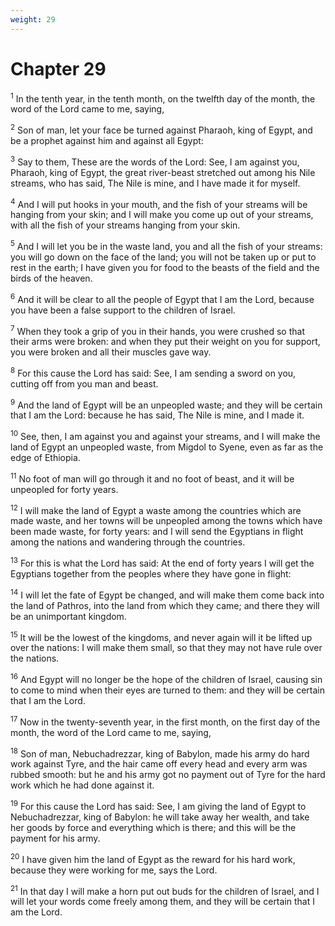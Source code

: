 ```yaml
---
weight: 29
---
```


# Chapter 29

<sup>1</sup> In the tenth year, in the tenth month, on the twelfth day of the month, the word of the Lord came to me, saying, 

<sup>2</sup> Son of man, let your face be turned against Pharaoh, king of Egypt, and be a prophet against him and against all Egypt: 

<sup>3</sup> Say to them, These are the words of the Lord: See, I am against you, Pharaoh, king of Egypt, the great river-beast stretched out among his Nile streams, who has said, The Nile is mine, and I have made it for myself. 

<sup>4</sup> And I will put hooks in your mouth, and the fish of your streams will be hanging from your skin; and I will make you come up out of your streams, with all the fish of your streams hanging from your skin. 

<sup>5</sup> And I will let you be in the waste land, you and all the fish of your streams: you will go down on the face of the land; you will not be taken up or put to rest in the earth; I have given you for food to the beasts of the field and the birds of the heaven. 

<sup>6</sup> And it will be clear to all the people of Egypt that I am the Lord, because you have been a false support to the children of Israel. 

<sup>7</sup> When they took a grip of you in their hands, you were crushed so that their arms were broken: and when they put their weight on you for support, you were broken and all their muscles gave way. 

<sup>8</sup> For this cause the Lord has said: See, I am sending a sword on you, cutting off from you man and beast. 

<sup>9</sup> And the land of Egypt will be an unpeopled waste; and they will be certain that I am the Lord: because he has said, The Nile is mine, and I made it. 

<sup>10</sup> See, then, I am against you and against your streams, and I will make the land of Egypt an unpeopled waste, from Migdol to Syene, even as far as the edge of Ethiopia. 

<sup>11</sup> No foot of man will go through it and no foot of beast, and it will be unpeopled for forty years. 

<sup>12</sup> I will make the land of Egypt a waste among the countries which are made waste, and her towns will be unpeopled among the towns which have been made waste, for forty years: and I will send the Egyptians in flight among the nations and wandering through the countries. 

<sup>13</sup> For this is what the Lord has said: At the end of forty years I will get the Egyptians together from the peoples where they have gone in flight: 

<sup>14</sup> I will let the fate of Egypt be changed, and will make them come back into the land of Pathros, into the land from which they came; and there they will be an unimportant kingdom. 

<sup>15</sup> It will be the lowest of the kingdoms, and never again will it be lifted up over the nations: I will make them small, so that they may not have rule over the nations. 

<sup>16</sup> And Egypt will no longer be the hope of the children of Israel, causing sin to come to mind when their eyes are turned to them: and they will be certain that I am the Lord. 

<sup>17</sup> Now in the twenty-seventh year, in the first month, on the first day of the month, the word of the Lord came to me, saying, 

<sup>18</sup> Son of man, Nebuchadrezzar, king of Babylon, made his army do hard work against Tyre, and the hair came off every head and every arm was rubbed smooth: but he and his army got no payment out of Tyre for the hard work which he had done against it. 

<sup>19</sup> For this cause the Lord has said: See, I am giving the land of Egypt to Nebuchadrezzar, king of Babylon: he will take away her wealth, and take her goods by force and everything which is there; and this will be the payment for his army. 

<sup>20</sup> I have given him the land of Egypt as the reward for his hard work, because they were working for me, says the Lord. 

<sup>21</sup> In that day I will make a horn put out buds for the children of Israel, and I will let your words come freely among them, and they will be certain that I am the Lord. 


